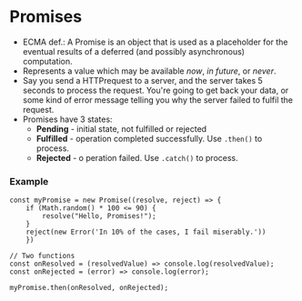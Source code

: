 # Promises

* ECMA def.: A Promise is an object that is used as a placeholder for the eventual results of a deferred (and possibly asynchronous) computation.
* Represents a value which may be available *now*, *in future*, or *never*.
* Say you send a HTTPrequest to a server, and the server takes 5 seconds to process the request. You're going to get back your data, or some kind of error message telling you why the server failed to fulfil the request.
* Promises have 3 states:
    * **Pending** - initial state, not fulfilled or rejected
    * **Fulfilled** - operation completed successfully. Use `.then()` to process.
    * **Rejected** - o peration failed. Use `.catch()` to process.

### Example

```
const myPromise = new Promise((resolve, reject) => {
    if (Math.random() * 100 <= 90) {
        resolve("Hello, Promises!");
    }
    reject(new Error('In 10% of the cases, I fail miserably.'))
    })

// Two functions
const onResolved = (resolvedValue) => console.log(resolvedValue);
const onRejected = (error) => console.log(error);

myPromise.then(onResolved, onRejected);
```
